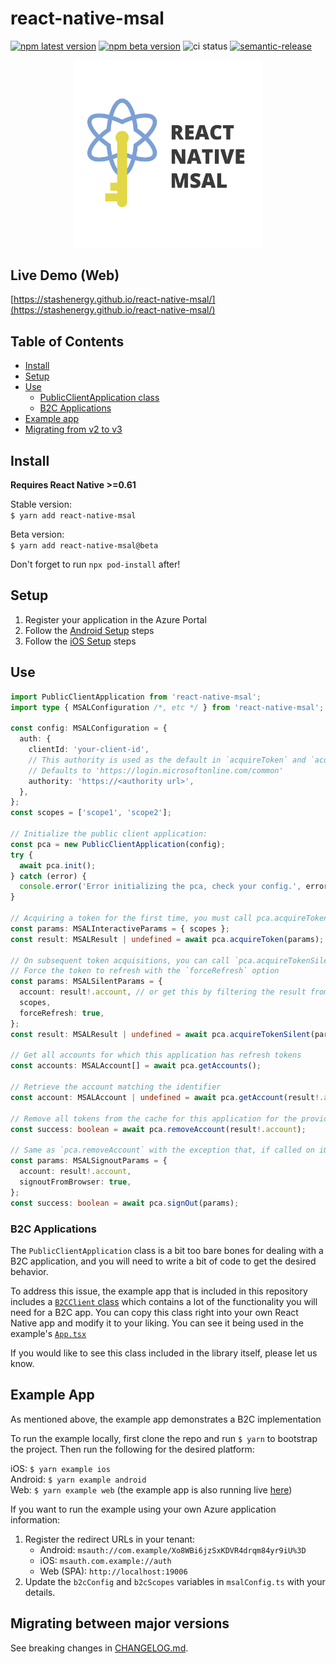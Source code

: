 # react-native-msal

[![npm latest version](https://img.shields.io/npm/v/react-native-msal/latest.svg)](https://www.npmjs.com/package/react-native-msal)
[![npm beta version](https://img.shields.io/npm/v/react-native-msal/beta.svg)](https://www.npmjs.com/package/react-native-msal)
![ci status](https://github.com/stashenergy/react-native-msal/workflows/CI/badge.svg)
[![semantic-release](https://img.shields.io/badge/%20%20%F0%9F%93%A6%F0%9F%9A%80-semantic--release-e10079.svg)](https://github.com/semantic-release/semantic-release)

<p align="center">
  <img src="_assets/ReactNativeMSALLogo.png" width="300">
</p>

## Live Demo (Web)

[https://stashenergy.github.io/react-native-msal/](https://stashenergy.github.io/react-native-msal/)

## Table of Contents

- [Install](#install)
- [Setup](#setup)
- [Use](#use)
  - [PublicClientApplication class](#publicClientApplication-class)
  - [B2C Applications](#b2c-applications)
- [Example app](#example-app)
- [Migrating from v2 to v3](#migrating-from-v2-to-v3)

## Install

**Requires React Native >=0.61**

Stable version:  
`$ yarn add react-native-msal`

Beta version:  
`$ yarn add react-native-msal@beta`

Don't forget to run `npx pod-install` after!

## Setup

1. Register your application in the Azure Portal
2. Follow the [Android Setup](/docs/android_setup.md) steps
3. Follow the [iOS Setup](/docs/ios_setup.md) steps

## Use

```typescript
import PublicClientApplication from 'react-native-msal';
import type { MSALConfiguration /*, etc */ } from 'react-native-msal';

const config: MSALConfiguration = {
  auth: {
    clientId: 'your-client-id',
    // This authority is used as the default in `acquireToken` and `acquireTokenSilent` if not provided to those methods.
    // Defaults to 'https://login.microsoftonline.com/common'
    authority: 'https://<authority url>',
  },
};
const scopes = ['scope1', 'scope2'];

// Initialize the public client application:
const pca = new PublicClientApplication(config);
try {
  await pca.init();
} catch (error) {
  console.error('Error initializing the pca, check your config.', error);
}

// Acquiring a token for the first time, you must call pca.acquireToken
const params: MSALInteractiveParams = { scopes };
const result: MSALResult | undefined = await pca.acquireToken(params);

// On subsequent token acquisitions, you can call `pca.acquireTokenSilent`
// Force the token to refresh with the `forceRefresh` option
const params: MSALSilentParams = {
  account: result!.account, // or get this by filtering the result from `pca.getAccounts` (see below)
  scopes,
  forceRefresh: true,
};
const result: MSALResult | undefined = await pca.acquireTokenSilent(params);

// Get all accounts for which this application has refresh tokens
const accounts: MSALAccount[] = await pca.getAccounts();

// Retrieve the account matching the identifier
const account: MSALAccount | undefined = await pca.getAccount(result!.account.identifier);

// Remove all tokens from the cache for this application for the provided account
const success: boolean = await pca.removeAccount(result!.account);

// Same as `pca.removeAccount` with the exception that, if called on iOS with the `signoutFromBrowser` option set to true, it will additionally remove the account from the system browser
const params: MSALSignoutParams = {
  account: result!.account,
  signoutFromBrowser: true,
};
const success: boolean = await pca.signOut(params);
```

### B2C Applications

The `PublicClientApplication` class is a bit too bare bones for dealing with a B2C application, and you will need to write a bit of code to get the desired behavior.

To address this issue, the example app that is included in this repository includes a [`B2CClient` class](./example/src/b2cClient.ts) which contains a lot of the functionality you will need for a B2C app. You can copy this class right into your own React Native app and modify it to your liking. You can see it being used in the example's [`App.tsx`](./example/src/App.tsx)

If you would like to see this class included in the library itself, please let us know.

## Example App

As mentioned above, the example app demonstrates a B2C implementation

To run the example locally, first clone the repo and run `$ yarn` to bootstrap the project. Then run the following for the desired platform:

iOS: `$ yarn example ios`  
Android: `$ yarn example android`  
Web: `$ yarn example web` (the example app is also running live [here](https://stashenergy.github.io/react-native-msal/))

If you want to run the example using your own Azure application information:

1. Register the redirect URLs in your tenant:
   - Android: `msauth://com.example/Xo8WBi6jzSxKDVR4drqm84yr9iU%3D`
   - iOS: `msauth.com.example://auth`
   - Web (SPA): `http://localhost:19006`
1. Update the `b2cConfig` and `b2cScopes` variables in `msalConfig.ts` with your details.

## Migrating between major versions

See breaking changes in [CHANGELOG.md](CHANGELOG.md).
